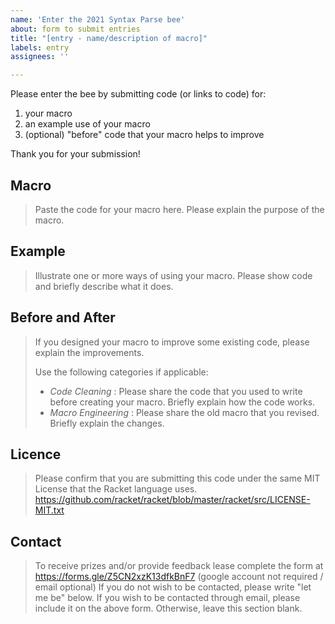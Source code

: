 ```yaml
---
name: 'Enter the 2021 Syntax Parse bee'
about: form to submit entries
title: "[entry - name/description of macro]"
labels: entry
assignees: ''

---
```


Please enter the bee by submitting code (or links to code) for:

1. your macro
2. an example use of your macro
3. (optional) "before" code that your macro helps to improve

Thank you for your submission!


## Macro

> Paste the code for your macro here.
> Please explain the purpose of the macro.


## Example

> Illustrate one or more ways of using your macro.
> Please show code and briefly describe what it does.


## Before and After

> If you designed your macro to improve some existing code, please explain the improvements.
>
> Use the following categories if applicable:
> - _Code Cleaning_ : Please share the code that you used to write before creating your macro. Briefly explain how the code works.
> - _Macro Engineering_ : Please share the old macro that you revised. Briefly explain the changes.


## Licence

> Please confirm that you are submitting this code under the same MIT License that the Racket language uses.
> <https://github.com/racket/racket/blob/master/racket/src/LICENSE-MIT.txt>


## Contact

> To receive prizes and/or provide feedback lease complete
> the form at https://forms.gle/Z5CN2xzK13dfkBnF7 (google account not required / email optional)
> If you do not wish to be contacted, please write "let me be" below.
> If you wish to be contacted through email, please include it on the above form. 
> Otherwise, leave this section blank.


